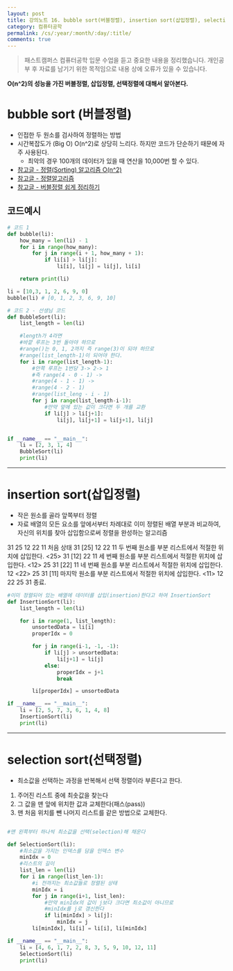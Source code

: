 ```yaml
---
layout: post
title: 강의노트 16. bubble sort(버블정렬), insertion sort(삽입정렬), selection sort(선택정렬)
category: 컴퓨터공학
permalink: /cs/:year/:month/:day/:title/
comments: true
---
```

> 패스트캠퍼스 컴퓨터공학 입문 수업을 듣고 중요한 내용을 정리했습니다. 개인공부 후 자료를 남기기 위한 목적임으로 내용 상에 오류가 있을 수 있습니다.          

**O(n^2)의 성능을 가진 버블정렬, 삽입정렬, 선택정렬에 대해서 알아본다.**

# bubble sort (버블정렬)
- 인접한 두 원소를 검사하여 정렬하는 방법
- 시간복잡도가 (Big O) O(n^2)로 상당히 느리다. 하지만 코드가 단순하기 때문에 자주 사용된다.
  - 최악의 경우 100개의 데이터가 있을 때 연산을 10,000번 할 수 있다.
- [참고글 - 정렬(Sorting) 알고리즘 O(n^2)](http://gompangs.tistory.com/46)
- [참고글 - 정렬알고리즘](http://blog.eairship.kr/35)
- [참고글 - 버블정렬 쉽게 정리하기](http://www.jynote.net/490)

## 코드예시

```python
# 코드 1
def bubble(li):
    how_many = len(li) - 1
    for i in range(how_many):
        for j in range(i + 1, how_many + 1):
            if li[i] > li[j]:
                li[i], li[j] = li[j], li[i]   

    return print(li)

li = [10,3, 1, 2, 6, 9, 0]
bubble(li) # [0, 1, 2, 3, 6, 9, 10]

# 코드 2 - 선생님 코드
def BubbleSort(li):
    list_length = len(li)

    #length가 4라면
    #바깥 루프는 3번 돌아야 하므로
    #range()는 0, 1, 2까지 즉 range(3)이 되야 하므로
    #range(list_length-1)이 되어야 한다.
    for i in range(list_length-1):
        #안쪽 루프는 1번당 3-> 2-> 1
        #즉 range(4 - 0 - 1) ->
        #range(4 - 1 - 1) ->
        #range(4 - 2 - 1)
        #range(list_leng - i - 1)
        for j in range(list_length-i-1):
            #만약 앞에 있는 값이 크다면 두 개를 교환
            if li[j] > li[j+1]:
                li[j], li[j+1] = li[j+1], li[j]


if __name__ == "__main__":
    li = [2, 3, 1, 4]
    BubbleSort(li)
    print(li)
```

---

# insertion sort(삽입정렬)
- 작은 원소를 골라 앞쪽부터 정렬
- 자료 배열의 모든 요소를 앞에서부터 차례대로 이미 정렬된 배열 부분과 비교하여, 자신의 위치를 찾아 삽입함으로써 정렬을 완성하는 알고리즘

31	 25	  12	22	11			처음 상태
31	[25]	12	22	11		 	두 번째 원소를 부분 리스트에서 적절한 위치에 삽입한다.
<25> 31  [12]	22	11		 	세 번째 원소를 부분 리스트에서 적절한 위치에 삽입한다.
<12> 25 	31 [22]	11		 	네 번째 원소를 부분 리스트에서 적절한 위치에 삽입한다.
12	<22>	25	31 [11]		 	마지막 원소를 부분 리스트에서 적절한 위치에 삽입한다.
<11>	12	22	25	31		 	종료.

```python
#이미 정렬되어 있는 배열에 데이터를 삽입(insertion)한다고 하여 InsertionSort
def InsertionSort(li):
    list_length = len(li)

    for i in range(1, list_length):
        unsortedData = li[i]
        properIdx = 0

        for j in range(i-1, -1, -1):
            if li[j] > unsortedData:
                li[j+1] = li[j]
            else:
                properIdx = j+1
                break

        li[properIdx] = unsortedData

if __name__ == "__main__":
    li = [2, 5, 7, 3, 6, 1, 4, 8]
    InsertionSort(li)
    print(li)

```

---

# selection sort(선택정렬)
- 최소값을 선택하는 과정을 반복해서 선택 정렬이라 부른다고 한다.
1. 주어진 리스트 중에 최솟값을 찾는다
2. 그 값을 맨 앞에 위치한 값과 교체한다(패스(pass))
3. 맨 처음 위치를 뺀 나머지 리스트를 같은 방법으로 교체한다.

```python

#맨 왼쪽부터 하나씩 최소값을 선택(selection)해 채운다

def SelectionSort(li):
    #최소값을 가지는 인덱스를 담을 인덱스 변수
    minIdx = 0
    #리스트의 길이
    list_len = len(li)
    for i in range(list_len-1):
        #i 전까지는 최소값들로 정렬된 상태
        minIdx = i
        for j in range(i+1, list_len):
            #만약 minIdx의 값이 j보다 크다면 최소값이 아니므로
            #minIdx를 j로 갱신한다
            if li[minIdx] > li[j]:
                minIdx = j
        li[minIdx], li[i] = li[i], li[minIdx]

if __name__ == "__main__":
    li = [4, 6, 1, 7, 2, 8, 3, 5, 9, 10, 12, 11]
    SelectionSort(li)
    print(li)
```
